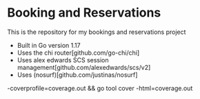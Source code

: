 # Booking and Reservations

This is the repository for my bookings and reservations project

- Built in Go version 1.17
- Uses the chi router[github.com/go-chi/chi]
- Uses alex edwards SCS session management[github.com/alexedwards/scs/v2]
- Uses (nosurf)[github.com/justinas/nosurf]

-coverprofile=coverage.out && go tool cover -html=coverage.out
